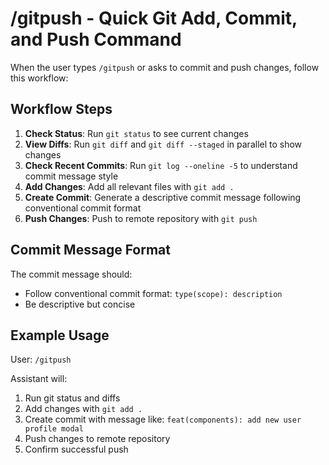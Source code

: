 # /gitpush - Quick Git Add, Commit, and Push Command

When the user types `/gitpush` or asks to commit and push changes, follow this workflow:

## Workflow Steps

1. **Check Status**: Run `git status` to see current changes
2. **View Diffs**: Run `git diff` and `git diff --staged` in parallel to show changes
3. **Check Recent Commits**: Run `git log --oneline -5` to understand commit message style
4. **Add Changes**: Add all relevant files with `git add .`
5. **Create Commit**: Generate a descriptive commit message following conventional commit format
6. **Push Changes**: Push to remote repository with `git push`

## Commit Message Format

The commit message should:
- Follow conventional commit format: `type(scope): description`
- Be descriptive but concise

## Example Usage

User: `/gitpush`

Assistant will:
1. Run git status and diffs
2. Add changes with `git add .`
3. Create commit with message like: `feat(components): add new user profile modal`
4. Push changes to remote repository
5. Confirm successful push